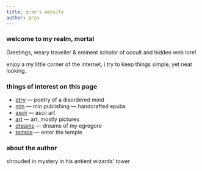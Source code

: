 ```yaml
---
title: qrzn's website
author: qrzn
---
```


### welcome to my realm, mortal

Greetings, weary traveller & eminent scholar of occult and hidden web lore!

enjoy a my little corner of the internet, i try to keep things simple, yet neat looking.

### things of interest on this page

* [ptry](/ptry/ptry.html) &mdash; poetry of a disordered mind
* [min](/min/min.html) &mdash; min publishing &mdash; handcrafted epubs
* [ascii](/ascii/ascii.html) &mdash; ascii art
* [art](/art/art.html) &mdash; art, mostly pictures
* [dreams](/art/dreams.html) &mdash; dreams of my egregore
* [temple](/temple.html) &mdash; enter the temple

### about the author

shrouded in mystery in his antient wizards' tower